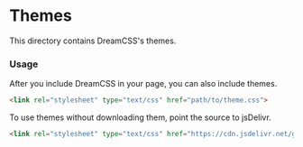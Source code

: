 # Themes
This directory contains DreamCSS's themes.

### Usage
After you include DreamCSS in your page, you can also include themes.

```html
<link rel="stylesheet" type="text/css" href="path/to/theme.css">
```

To use themes without downloading them, point the source to jsDelivr.

```html
<link rel="stylesheet" type="text/css" href="https://cdn.jsdelivr.net/gh/MystPi/dreamcss/themes/theme.css">
```

